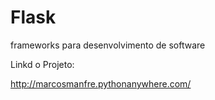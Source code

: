 # Flask
 frameworks para desenvolvimento de software

Linkd o Projeto:

http://marcosmanfre.pythonanywhere.com/
